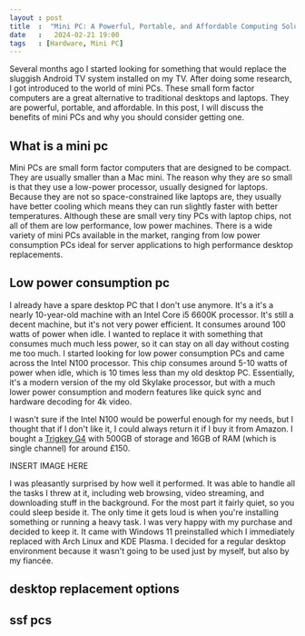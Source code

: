 ```yaml
---
layout : post
title  :  "Mini PC: A Powerful, Portable, and Affordable Computing Solution"
date   :   2024-02-21 19:00
tags   : [Hardware, Mini PC]
---
```


Several months ago I started looking for something that would replace the
sluggish Android TV system installed on my TV. After doing some research, I got
introduced to the world of mini PCs. These small form factor computers are a
great alternative to traditional desktops and laptops. They are powerful,
portable, and affordable. In this post, I will discuss the benefits of mini PCs
and why you should consider getting one.

## What is a mini pc

Mini PCs are small form factor computers that are designed to be compact. They
are usually smaller than a Mac mini. The reason why they are so small is that
they use a low-power processor, usually designed for laptops. Because they are
not so space-constrained like laptops are, they usually have better cooling
which means they can run slightly faster with better temperatures. Although
these are small very tiny PCs with laptop chips, not all of them are low
performance, low power machines. There is a wide variety of mini PCs available
in the market, ranging from low power consumption PCs ideal for server
applications to high performance desktop replacements.


## Low power consumption pc

I already have a spare desktop PC that I don't use anymore. It's a it's a nearly
10-year-old machine with an Intel Core i5 6600K processor. It's still a decent
machine, but it's not very power efficient. It consumes around 100 watts of
power when idle. I wanted to replace it with something that consumes much much
less power, so it can stay on all day without costing me too much. I started
looking for low power consumption PCs and came across the Intel N100 processor.
This chip consumes around 5-10 watts of power when idle, which is 10 times less
than my old desktop PC. Essentially, it's a modern version of the my old Skylake
processor, but with a much lower power consumption and modern features like
quick sync and hardware decoding for 4k video.

I wasn't sure if the Intel N100 would be powerful enough for my needs, but I
thought that if I don't like it, I could always return it if I buy it from
Amazon. I bought a [Trigkey G4][1] with 500GB of storage and 16GB of RAM (which
is single channel) for around £150.

INSERT IMAGE HERE

I was pleasantly surprised by how well it performed. It was able to handle all
the tasks I threw at it, including web browsing, video streaming, and
downloading stuff in the background. For the most part it fairly quiet, so you
could sleep beside it. The only time it gets loud is when you're installing
something or running a heavy task. I was very happy with my purchase and decided
to keep it. It came with Windows 11 preinstalled which I immediately replaced
with Arch Linux and KDE Plasma. I decided for a regular desktop environment
because it wasn't going to be used just by myself, but also by my fiancée.

## desktop replacement options

## ssf pcs

[1]: https://www.amazon.co.uk/Windows-3750H-TRIGKEY-S3-Graphics/dp/B09MFKZFYG